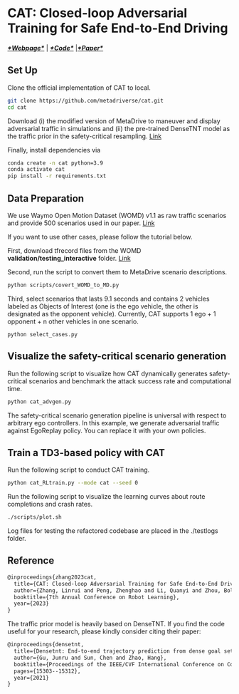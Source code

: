 # CAT: Closed-loop Adversarial Training for Safe End-to-End Driving

[***\*Webpage\****](https://metadriverse.github.io/cat/) | [***\*Code\****](https://github.com/metadriverse/cat) |[***\*Paper\****](https://openreview.net/pdf?id=VtJqMs9ig20)

## Set Up

Clone the official implementation of CAT to local.

```bash
git clone https://github.com/metadriverse/cat.git
cd cat
```

Download (i) the modified version of MetaDrive to maneuver and display adversarial traffic in simulations  and (ii) the pre-trained DenseTNT model as the traffic prior in the safety-critical resampling. [Link](https://drive.google.com/drive/folders/1xVQ84pF5clVtKw6d4NCC-0mYbo4cIZ_a)

Finally, install dependencies via

```bash
conda create -n cat python=3.9
conda activate cat
pip install -r requirements.txt
```

## Data Preparation

We use Waymo Open Motion Dataset (WOMD) v1.1 as raw traffic scenarios and provide 500 scenarios used in our paper. [Link](https://drive.google.com/drive/folders/1xVQ84pF5clVtKw6d4NCC-0mYbo4cIZ_a)

If you want to use other cases, please follow the tutorial below.

First, download tfrecord files from the WOMD **validation/testing_interactive** folder. [Link](https://console.cloud.google.com/storage/browser/waymo_open_dataset_motion_v_1_1_0/uncompressed/scenario)

Second, run the script to convert them to MetaDrive scenario descriptions.

```bash
python scripts/covert_WOMD_to_MD.py
```

Third, select scenarios that lasts 9.1 seconds and contains 2 vehicles labeled as Objects of Interest (one is the ego vehicle, the other is designated as the opponent vehicle). Currently, CAT supports 1 ego + 1 opponent + n other vehicles in one scenario.

```
python select_cases.py
```

## Visualize the safety-critical scenario generation

Run the following script to visualize how CAT dynamically generates safety-critical scenarios and benchmark the attack success rate and computational time. 

```bash
python cat_advgen.py
```

The safety-critical scenario generation pipeline is universal with respect to arbitrary ego controllers. In this example, we generate adversarial traffic against EgoReplay policy. You can replace it with your own policies.

## Train a TD3-based policy with CAT  

Run the following script to conduct CAT training.

```bash
python cat_RLtrain.py --mode cat --seed 0
```

Run the following script to visualize the learning curves about route completions and crash rates.

```bash
./scripts/plot.sh
```

Log files for testing the refactored codebase are placed in the ./testlogs folder. 

## Reference

```latex
@inproceedings{zhang2023cat,
  title={CAT: Closed-loop Adversarial Training for Safe End-to-End Driving},
  author={Zhang, Linrui and Peng, Zhenghao and Li, Quanyi and Zhou, Bolei},
  booktitle={7th Annual Conference on Robot Learning},
  year={2023}
}
```

The traffic prior model is heavily based on DenseTNT. If you find the code useful for your research, please kindly consider citing their paper:

```latex
@inproceedings{densetnt,
  title={Densetnt: End-to-end trajectory prediction from dense goal sets},
  author={Gu, Junru and Sun, Chen and Zhao, Hang},
  booktitle={Proceedings of the IEEE/CVF International Conference on Computer Vision},
  pages={15303--15312},
  year={2021}
}
```

